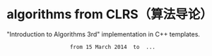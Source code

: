 algorithms from CLRS（算法导论）
====================

 "Introduction to Algorithms 3rd" implementation in  C++ templates.

						from 15 March 2014	to	... 
